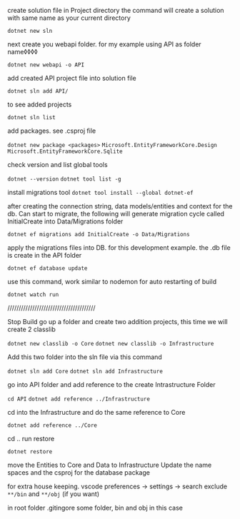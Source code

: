 create solution file in Project directory
the command will create a solution with same name as your current directory

`dotnet new sln`

next create you webapi folder. for my example using API as folder name◊◊◊◊

`dotnet new webapi -o API`

add created API project file into solution file

`dotnet sln add API/`

to see added projects

`dotnet sln list`

add packages. see .csproj file 

`dotnet new package <packages>`
`Microsoft.EntityFrameworkCore.Design`
`Microsoft.EntityFrameworkCore.Sqlite`

check version and list global tools

`dotnet --version`
`dotnet tool list -g`

install migrations tool
`dotnet tool install --global dotnet-ef`            

after creating the connection string, data models/entities and context for the db.
Can start to migrate, the following will generate migration cycle called InitialCreate into Data/Migrations folder

`dotnet ef migrations add InitialCreate -o Data/Migrations`

apply the migrations files into DB. for this development example. the .db file is create in the API folder

`dotnet ef database update`

use this command, work similar to nodemon for auto restarting of build

`dotnet watch run`

///////////////////////////////////////

Stop Build go up a folder and create two addition projects, this time we will create 2 classlib

`dotnet new classlib -o Core`
`dotnet new classlib -o Infrastructure`

Add this two folder into the sln file via this command

`dotnet sln add Core`
`dotnet sln add Infrastructure`

go into API folder and add reference to the create Intrastructure Folder

`cd API`
`dotnet add reference ../Infrastructure`

cd into the Infrastructure and do the same reference to Core

`dotnet add reference ../Core`

cd .. run restore

`dotnet restore`

move the Entities to Core and Data to Infrastructure
Update the name spaces and the csproj for the database package

for extra house keeping. vscode preferences -> settings -> search exclude `**/bin` and `**/obj` (if you want)

in root folder .gitingore some folder, bin and obj in this case
